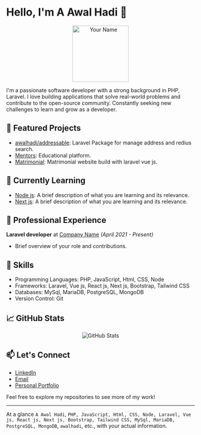 # Hello, I'm A Awal Hadi 👋

<p align="center">
  <img src="[https://avatars.githubusercontent.com/u/39948105?v=4]" alt="Your Name" width="150" height="150">
</p>

I'm a passionate software developer with a strong background in PHP, Laravel. I love building applications that solve real-world problems and contribute to the open-source community. Constantly seeking new challenges to learn and grow as a developer.

## 🔭 Featured Projects

- [awalhadi/addressable](https://github.com/awalhadi/addressable): Laravel Package for manage address and redius search.
- [Mentors](http://online.mentors.com.bd/): Educational platform.
- [Matrimonial](https://islamarriage.com/): Matrimonial website build with laravel vue js.

## 🌱 Currently Learning

- [Node js](https://nodejs.org/dist/latest-v18.x/docs/api/): A brief description of what you are learning and its relevance.
- [Next js](https://nextjs.org/docs): A brief description of what you are learning and its relevance.

## 💼 Professional Experience

**Laravel developer** at [Company Name](https://itclanbd.com) _(April 2021 - Present)_
- Brief overview of your role and contributions.


## 🚀 Skills

- Programming Languages: PHP, JavaScript, Html, CSS, Node
- Frameworks: Laravel, Vue js, React js, Next js, Bootstrap, Tailwind CSS 
- Databases: MySql, MariaDB, PostgreSQL, MongoDB
- Version Control: Git 



## 📈 GitHub Stats

<p align="center">
  <img src="https://github-readme-stats.vercel.app/api?username=awalhadi&show_icons=true&hide=issues&hide_title=true&count_private=true&hide_rank=true" alt="GitHub Stats">
</p>

## 📫 Let's Connect

- [LinkedIn](https://www.linkedin.com/in/a-awal-hadi)
- [Email](mailto:awalhadi5@gmail.com)
- [Personal Portfolio](https://portfolio.awalhadi.vercel.app)

Feel free to explore my repositories to see more of my work!

---

At a glance `A Awal Hadi`, `PHP, JavaScript, Html, CSS, Node, Laravel, Vue js, React js, Next js, Bootstrap, Tailwind CSS, MySql, MariaDB, PostgreSQL, MongoDB`, `awalhadi`, etc., with your actual information. 


